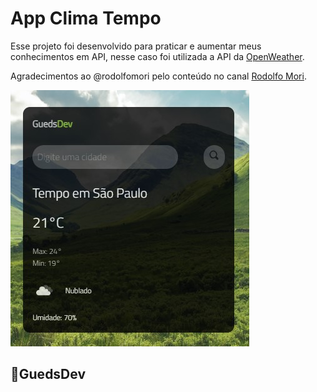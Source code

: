 # App Clima Tempo

Esse projeto foi desenvolvido para praticar e aumentar meus conhecimentos em API, nesse caso foi utilizada a API da [OpenWeather](https://openweathermap.org/). 

Agradecimentos ao @rodolfomori pelo conteúdo no canal [Rodolfo Mori](https://www.youtube.com/@RodolfoMori).

![Preview](./img/preview.jpg)

## 🚀GuedsDev
